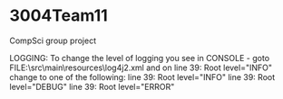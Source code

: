 # 3004Team11
CompSci group project

LOGGING: 
To change the level of logging you see in CONSOLE - goto FILE:\src\main\resources\log4j2.xml
and on line 39: Root level="INFO"
change to one of the following: 
line 39: Root level="INFO"
line 39: Root level="DEBUG"
line 39: Root level="ERROR"
